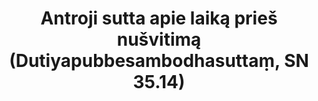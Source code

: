 ---
layout: page
title: 'Antroji sutta apie laiką prieš nušvitimą (Dutiyapubbesambodhasuttaṃ, SN 35.14)'
category: susijusios suttos
index: 
    - Saldybė (assāda)
    - Kartumas (ādīnava)
    - Ištrukimas (nissaraṇa)
sortIndex: 35014
tags: 
    - Saldybė (assāda)
    - Kartumas (ādīnava)
    - Ištrukimas (nissaraṇa)
suttacentral: sn35.14
---